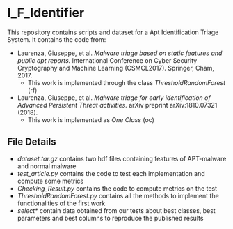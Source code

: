 # I_F_Identifier
This repository contains scripts and dataset for a Apt Identification Triage System. It contains the code from:
* Laurenza, Giuseppe, et al. *Malware triage based on static features and public apt reports.* International Conference on Cyber Security Cryptography and Machine Learning (CSMCL2017). Springer, Cham, 2017.
  * This work is implemented through the class *ThresholdRandomForest* (rf)
* Laurenza, Giuseppe, et al. *Malware triage for early identification of Advanced Persistent Threat activities.* arXiv preprint arXiv:1810.07321 (2018).
  * This work is implemented as *One Class* (oc)

## File Details
* *dataset.tar.gz* contains two hdf files containing features of APT-malware and normal malware
* *test_article.py* contains the code to test each implementation and compute some metrics
* *Checking_Result.py* contains the code to compute metrics on the test
* *ThresholdRandomForest.py* contains all the methods to implement the functionalities of the first work
* _select*_ contain data obtained from our tests about best classes, best parameters and best columns to reproduce the published results
